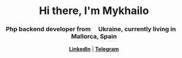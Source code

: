 <div id="header" align="center">
    <h1>Hi there, I'm Mykhailo</h1>
    <h3>Php backend developer from <img src="https://cdn-icons-png.flaticon.com/512/197/197572.png" width="13"/> Ukraine, currently living in <img src="https://cdn-icons-png.flaticon.com/512/197/197593.png" width="13"/> Mallorca, Spain</h3>
</div>

<p align="center">
  <strong><a href="https://www.linkedin.com/in/mykhailo-zuiev/">LinkedIn</a></strong> |
  <strong><a href="https://t.me/Yui_ezic">Telegram</a></strong>
</p>
